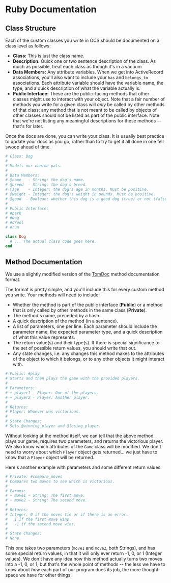 # Ruby Documentation

## Class Structure

Each of the custom classes you write in OCS should be documented on a class level as follows:

- **Class:** This is just the class name.
- **Description:** Quick one or two sentence description of the class. As much as possible, treat each class as though it's in a vacuum
- **Data Members:** Any attribute variables. When we get into ActiveRecord associations, you'll also want to include your `has` and `belongs_to` associations. Each attribute variable should have the variable name, the type, and a quick description of what the variable actually is.
- **Public Interface:** These are the public-facing methods that other classes might use to interact with your object. Note that a fair number of methods you write for a given class will *only* be called by other methods of that class; any method that is not meant to be called by objects of other classes should not be listed as part of the public interface. Note that we're not listing any meaningful descriptions for these methods -- that's for later.

Once the docs are done, you can write your class. It is usually best practice to update your docs as you go, rather than to try to get it all done in one fell swoop ahead of time.

```ruby
# Class: Dog
#
# Models our canine pals.
#
# Data Members:
# @name   - String: the dog's name.
# @breed  - String: the dog's breed.
# @age    - Integer: the dog's age in months. Must be positive.
# @weight - Integer: the dog's weight in pounds. Must be positive.
# @good  - Boolean: whether this dog is a good dog (true) or not (false).
#
# Public Interface:
# #bark
# #wag
# #drool
# #run

class Dog
  # ... The actual class code goes here.
end
```

## Method Documentation

We use a slightly modified version of the [TomDoc](http://tomdoc.org) method documentation format.

The format is pretty simple, and you'll include this for every custom method you write. Your methods will need to include:

- Whether the method is part of the public interface (**Public**) or a method that is only called by other methods in the same class (**Private**).
- The method's name, preceded by a hash.
- A quick description of the method (in a sentence).
- A list of parameters, one per line. Each parameter should include the parameter name, the expected parameter type, and a quick description of what this value represents.
- The return value(s) and their type(s). If there is special significance to the set of possible return values, you should write that out.
- Any state changes, i.e. any changes this method makes to the attributes of the object to which it belongs, or to any other objects it might interact with.

```ruby
# Public: #play
# Starts and then plays the game with the provided players.
#
# Parameters:
# + player1 - Player: One of the players.
# + player2 - Player: Another player.
#
# Returns:
# Player: Whoever was victorious.
#
# State Changes:
# Sets @winning_player and @losing_player.
```

Without looking at the method itself, we can tell that the above method plays our game, requires two parameters, and returns the victorious player. We also know which attributes of the `Game` class will be modified. We don't need to worry about which `Player` object gets returned... we just have to know that a `Player` object will be returned.

Here's another example with parameters and some different return values:

```ruby
# Private: #compare_moves
# Compares two moves to see which is victorious.
#
# Params:
# + move1 - String: The first move.
# + move2 - String: The second move.
#
# Returns:
# Integer: 0 if the moves tie or if there is an error.
#   1 if the first move wins.
#   -1 if the second move wins.
#
# State Changes:
# None.
```

This one takes two parameters (`move1` and `move2`, both Strings), and has some special return values, in that it will only ever return -1, 0, or 1 (Integer values). We don't have any idea how this method actually turns two moves into a -1, 0, or 1, but that's the whole point of methods -- the less we have to know about *how* each part of our program does its job, the more thought-space we have for other things.